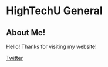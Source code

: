 # HighTechU General

## About Me!

Hello! Thanks for visiting my website!

[Twitter](https://twitter.com/hightech_u)
